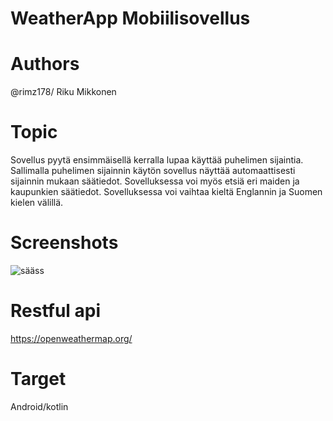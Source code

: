 # WeatherApp Mobiilisovellus

# Authors
@rimz178/ Riku Mikkonen

# Topic
 Sovellus pyytä ensimmäisellä kerralla lupaa käyttää puhelimen sijaintia. Sallimalla puhelimen sijainnin käytön sovellus näyttää automaattisesti sijainnin mukaan      säätiedot.
Sovelluksessa voi myös etsiä eri maiden ja kaupunkien säätiedot.
Sovelluksessa voi vaihtaa kieltä Englannin ja Suomen kielen välillä.

 
 # Screenshots
![sääss](https://user-images.githubusercontent.com/62377839/199988365-ceb7a01f-3ba9-4282-a375-f6a81e0251da.png)


 
 # Restful api
 https://openweathermap.org/
 
 
 # Target 
 Android/kotlin
